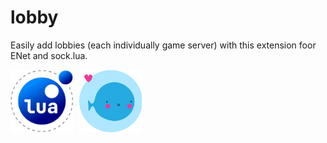 

# lobby
Easily add lobbies (each individually game server) with this extension foor ENet and sock.lua.


<img src="GradientLua Logo.png"
     alt="Gradient Lua Logo"
     width="100"
     height="100"
     style="float: left; margin-right: 10px;" /> 
 
<img src="Love2D logo.png"
      alt="Love2D Logo"
      width="100"
      height="100"
      style="float: left; margin-right: 10px;"/>
    

     


